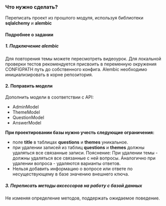 ### Что нужно сделать?

Переписать проект из прошлого модуля, используя библиотеки **sqlalchemy** и **alembic**

#### Подробнее о задании

##### 1. Подключение alembic

Для повторения темы можете пересмотреть видеоурок. Для локальной проверки тестов рекомендуется присвоить в переменную 
окружения CONFIGPATH путь до собственного конфига. Alembic необходимо инициализировать в корне репозитория.

#### 2. Поправить модели

Дополнить модели в соответствии с API:
* AdminModel
* ThemeModel
* QuestionModel
* AnswerModel

**При проектировании базы нужно учесть следующие ограничения:**
- поле **title** в таблицах **questions** и **themes** уникальное.
- при удалении записей из таблиц **questions** и **themes** должны удаляться все связанные записи.
Пояснение:
    При удалении темы - должны удаляться все связанные с ней вопросы. Аналогично при удалении вопроса - удаляются варианты ответов.
- Нельзя добавить информацию о вопросе или ответе по несуществующему в базе значению внешнего ключа.

##### 3. Переписать методы аксессоров на работу с базой данных

Не изменяя определение методов, поддержать ожидаемое поведение.

